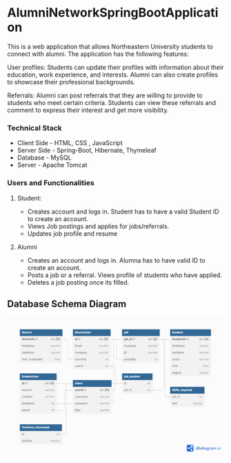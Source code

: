
# AlumniNetworkSpringBootApplication


This is a web application that allows Northeastern University students to connect with alumni. The application has the following features:

User profiles: Students can update their profiles with information about their education, work experience, and interests. Alumni can also create profiles to showcase their professional backgrounds.

Referrals: Alumni can post referrals that they are willing to provide to students who meet certain criteria. Students can view these referrals and comment to express their interest and get more visibility.

<h3> Technical Stack </h3>


* Client Side - HTML, CSS , JavaScript
* Server Side - Spring-Boot, Hibernate, Thymeleaf 
* Database - MySQL
* Server - Apache Tomcat 

<h3>  Users and Functionalities </h3>

1. Student:
     * Creates account and logs in. Student has to have a valid Student ID to create an account.
     * Views Job postings and applies for jobs/referrals. 
     * Updates job profile and resume 
     
     
2. Alumni
     * Creates an account and logs in. Alumna has to have valid ID to create an account. 
     * Posts a job or a referral. Views profile of students who have applied.
     * Deletes a job posting once its filled. 
     
## Database Schema Diagram

![Database Schema](https://github.com/swethapaturu9/AlumniNetworkSpringBoot/blob/main/DBHiringPortal.png)
